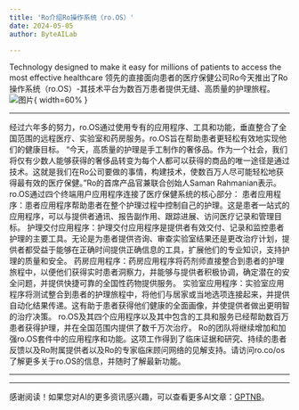 ```yaml
---
title: 'Ro介绍Ro操作系统（ro.OS）'
date: 2024-05-05
author: ByteAILab

---
```


Technology designed to make it easy for millions of patients to access the most effective healthcare
领先的直接面向患者的医疗保健公司Ro今天推出了Ro操作系统（ro.OS）-其技术平台为数百万患者提供无缝、高质量的护理旅程。![图片](https://ai-techpark.com/wp-content/uploads/2024/05/Ro-introduce-960x540.jpg){ width=60% }

---
经过六年多的努力，ro.OS通过使用专有的应用程序、工具和功能，垂直整合了全国范围的远程医疗、实验室和药房服务。ro.OS旨在帮助患者更轻松有效地实现他们的健康目标。
“今天，高质量的护理是手工制作的奢侈品。作为一个社会，我们将仅有少数人能够获得的奢侈品转变为每个人都可以获得的商品的唯一途径是通过技术。这就是我们在Ro公司要做的事情，构建技术，使数百万人尽可能轻松地获得最有效的医疗保健。”Ro的首席产品官兼联合创始人Saman Rahmanian表示。
ro.OS通过四个终端用户应用程序连接了医疗保健系统的核心部分：
患者应用程序：患者应用程序帮助患者在整个护理过程中控制自己的护理。这是患者一站式的应用程序，可以与提供者通讯、报告副作用、跟踪进展、访问医疗记录和管理目标。
护理交付应用程序：护理交付应用程序是提供者有效交付、记录和监控患者护理的主要工具。无论是为患者提供咨询、审查实验室结果还是更改治疗计划，提供者都受益于能够在正确时间提供正确信息的工具，扩展他们的专业知识，支持护理的质量和安全。
药房应用程序：药房应用程序将药剂师直接整合到患者的护理旅程中，以便他们获得实时患者洞察力，并能够与提供者积极协调，确定潜在的安全问题，并提供快捷可靠的全国性药物提供服务。
实验室应用程序：实验室应用程序将测试整合到患者的护理旅程中，将他们与居家或当地选项连接起来，并提供自动化结果传递。这有助于患者获得他们健康的全面画像，并使提供者做出更明智的治疗决策。
ro.OS及其四个应用程序以及其中包含的工具和服务已经帮助数百万患者获得护理，并在全国范围内提供了数千万次治疗。
Ro的团队将继续增加和加强ro.OS套件中的应用程序和功能。这项工作得到了临床证据和研究、持续的患者反馈以及Ro附属提供者以及Ro的专家临床顾问网络的见解支持。请访问ro.co/os了解更多关于ro.OS的信息，并随时了解最新功能。

---
---
感谢阅读！如果您对AI的更多资讯感兴趣，可以查看更多AI文章：[GPTNB](https://gptnb.com)。